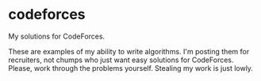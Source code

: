 # codeforces
My solutions for CodeForces.

These are examples of my ability to write algorithms.
I'm posting them for recruiters, not chumps who just want easy solutions for CodeForces.
Please, work through the problems yourself. Stealing my work is just lowly.
